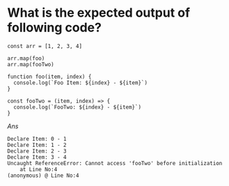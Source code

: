 # What is the expected output of following code?

```
const arr = [1, 2, 3, 4]

arr.map(foo)
arr.map(fooTwo)

function foo(item, index) {
  console.log(`Foo Item: ${index} - ${item}`)
}

const fooTwo = (item, index) => {
  console.log(`FooTwo: ${index} - ${item}`)
}
```

_Ans_

```
Declare Item: 0 - 1
Declare Item: 1 - 2
Declare Item: 2 - 3
Declare Item: 3 - 4
Uncaught ReferenceError: Cannot access 'fooTwo' before initialization
    at Line No:4
(anonymous) @ Line No:4
```
